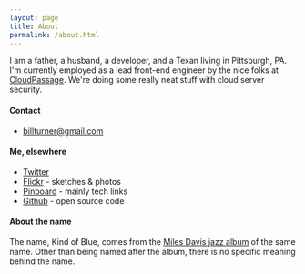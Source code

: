 ```yaml
---
layout: page
title: About
permalink: /about.html
---
```

I am a father, a husband, a developer, and a Texan living in Pittsburgh, PA. I'm currently employed as a lead front-end engineer by the nice folks at [CloudPassage](http://cloudpassage.com/). We're doing some really neat stuff with cloud server security.

#### Contact

* [billturner@gmail.com](billturner@gmail.com)

#### Me, elsewhere

* [Twitter](https://twitter.com/billturner)
* [Flickr](https://flickr.com/billturner) - sketches & photos
* [Pinboard](http://pinboard.in/u:billturner) - mainly tech links
* [Github](https://github.com/billturner) - open source code
<!-- * [Mlkshk](http://mlkshk.com/user/billturner) - interesting images -->

#### About the name

The name, Kind of Blue, comes from the [Miles Davis jazz album](http://amzn.to/2fBqDIU "Buy this wonderful album, via Amazon.com") of the same name. Other than being named after the album, there is no specific meaning behind the name.
